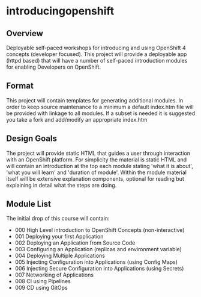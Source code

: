 # introducingopenshift

## Overview
Deployable self-paced workshops for introducing and using OpenShift 4 concepts (developer focused). This project will provide a deployable app (httpd based) that will have a number of self-paced introduction modules for enabling Developers on OpenShift.

## Format
This project will contain templates for generating additional modules. In order to keep source maintenance to a minimum a default index.htm file will be provided with linkage to all modules. If a subset is needed it is suggested you take a fork and add/modify an appropriate index.htm

## Design Goals
The project will provide static HTML that guides a user through interaction with an OpenShift platform. For simplicity the material is static HTML and will contain an introduction at the top each module stating 'what it is about', 'what you will learn' and 'duration of module'. Within the module material itself will be extensive explanation components, optional for reading but explaining in detail what the steps are doing.

## Module List
The initial drop of this course will contain:

- 000 High Level introduction to OpenShift Concepts (non-interactive)
- 001 Deploying your first Application
- 002 Deploying an Application from Source Code
- 003 Configuring an Application (replicas and environment variable) 
- 004 Deploying Multiple Applications
- 005 Injecting Configuration into Applications (using Config Maps)
- 006 Injecting Secure Configuration into Applications (using Secrets)
- 007 Networking of Applications
- 008 CI using Pipelines
- 009 CD using GitOps
